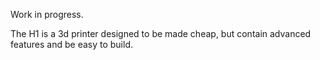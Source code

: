 Work in progress.

The H1 is a 3d printer designed to be made cheap, but contain advanced features and be easy to build.

